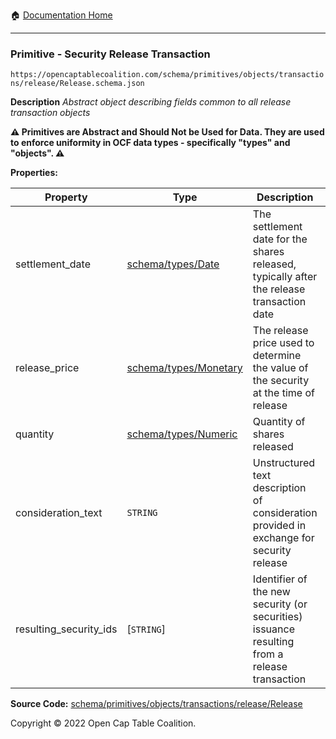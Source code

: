 :house: [Documentation Home](../../../../../../)

---

### Primitive - Security Release Transaction

`https://opencaptablecoalition.com/schema/primitives/objects/transactions/release/Release.schema.json`

**Description** _Abstract object describing fields common to all release transaction objects_

**:warning: Primitives are Abstract and Should Not be Used for Data. They are used to enforce uniformity in OCF data types - specifically "types" and "objects". :warning:**

**Properties:**

| Property               | Type                                                       | Description                                                                                  | Required   |
| ---------------------- | ---------------------------------------------------------- | -------------------------------------------------------------------------------------------- | ---------- |
| settlement_date        | [schema/types/Date](../../../schema/types/Date.md)         | The settlement date for the shares released, typically after the release transaction date    | `REQUIRED` |
| release_price          | [schema/types/Monetary](../../../schema/types/Monetary.md) | The release price used to determine the value of the security at the time of release         | `REQUIRED` |
| quantity               | [schema/types/Numeric](../../../schema/types/Numeric.md)   | Quantity of shares released                                                                  | `REQUIRED` |
| consideration_text     | `STRING`                                                   | Unstructured text description of consideration provided in exchange for security release     | -          |
| resulting_security_ids | [`STRING`]                                                 | Identifier of the new security (or securities) issuance resulting from a release transaction | `REQUIRED` |

**Source Code:** [schema/primitives/objects/transactions/release/Release](../../../../../../schema/primitives/objects/transactions/release/Release.schema.json)

Copyright © 2022 Open Cap Table Coalition.
